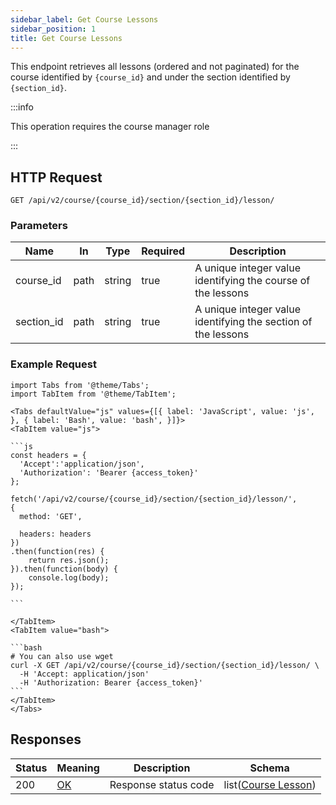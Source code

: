 ```yaml
---
sidebar_label: Get Course Lessons
sidebar_position: 1
title: Get Course Lessons
---
```


This endpoint retrieves all lessons (ordered and not paginated) for the course identified by `{course_id}` and under the
section identified by `{section_id}`.

:::info

This operation requires the course manager role

:::

## HTTP Request

`GET /api/v2/course/{course_id}/section/{section_id}/lesson/`

### Parameters

| Name       | In   | Type   | Required | Description                                                   |
|------------|------|--------|----------|---------------------------------------------------------------|
| course_id  | path | string | true     | A unique integer value identifying the course of the lessons  |
| section_id | path | string | true     | A unique integer value identifying the section of the lessons |

### Example Request

````mdx-code-block
import Tabs from '@theme/Tabs';
import TabItem from '@theme/TabItem';

<Tabs defaultValue="js" values={[{ label: 'JavaScript', value: 'js', }, { label: 'Bash', value: 'bash', }]}>
<TabItem value="js">

```js
const headers = {
  'Accept':'application/json',
  'Authorization': 'Bearer {access_token}'
};

fetch('/api/v2/course/{course_id}/section/{section_id}/lesson/',
{
  method: 'GET',

  headers: headers
})
.then(function(res) {
    return res.json();
}).then(function(body) {
    console.log(body);
});

```

</TabItem>
<TabItem value="bash">

```bash
# You can also use wget
curl -X GET /api/v2/course/{course_id}/section/{section_id}/lesson/ \
  -H 'Accept: application/json'
  -H 'Authorization: Bearer {access_token}'
```
</TabItem>
</Tabs>
````

## Responses

| Status | Meaning                                                 | Description          | Schema                                                             |
|--------|---------------------------------------------------------|----------------------|--------------------------------------------------------------------|
| 200    | [OK](https://tools.ietf.org/html/rfc7231#section-6.3.1) | Response status code | list([Course Lesson](/docs/apireference/v2/schemas/course_lesson)) |
